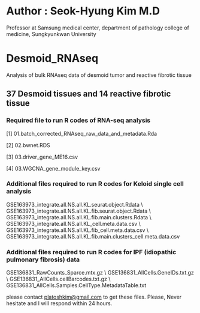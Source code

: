 # Author : Seok-Hyung Kim M.D
Professor at Samsung medical center, department of pathology
college of medicine, Sungkyunkwan University

# Desmoid_RNAseq
Analysis of bulk RNAseq data of desmoid tumor and reactive fibrotic tissue

## 37 Desmoid tissues and 14 reactive fibrotic tissue
### Required file to run R codes of RNA-seq analysis
[1] 01.batch_corrected_RNAseq_raw_data_and_metadata.Rda

[2] 02.bwnet.RDS

[3] 03.driver_gene_ME16.csv

[4] 03.WGCNA_gene_module_key.csv

### Additional files required to run R codes for Keloid single cell analysis
GSE163973_integrate.all.NS.all.KL.seurat.object.Rdata \\
GSE163973_integrate.all.NS.all.KL.fib.seurat.object.Rdata \\
GSE163973_integrate.all.NS.all.KL.fib.main.clusters.Rdata \\
GSE163973_integrate.all.NS.all.KL_cell.meta.data.csv \\
GSE163973_integrate.all.NS.all.KL.fib_cell.meta.data.csv \\
GSE163973_integrate.all.NS.all.KL.fib.main.clusters_cell.meta.data.csv

### Additional files required to run R codes for IPF (idiopathic pulmonary fibrosis) data
GSE136831_RawCounts_Sparce.mtx.gz \\
GSE136831_AllCells.GeneIDs.txt.gz \\
GSE136831_AllCells.cellBarcodes.txt.gz \\
GSE136831_AllCells.Samples.CellType.MetadataTable.txt

please contact platoshkim@gmail.com to get these files. Please, Never hesitate and I will respond within 24 hours. 
